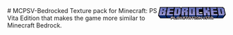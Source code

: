 <img align="right" src="/readme-bin/BRCKD.png" alt="logo" title="TP_Logo" width="31%">
# MCPSV-Bedrocked
Texture pack for Minecraft: PS Vita Edition that makes the game more similar to Minecraft Bedrock.
